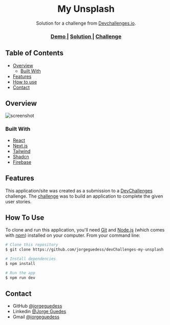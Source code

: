 <!-- Please update value in the {}  -->

<h1 align="center">My Unsplash</h1>

<div align="center">
   Solution for a challenge from  <a href="http://devchallenges.io" target="_blank">Devchallenges.io</a>.
</div>

<div align="center">
  <h3>
    <a href="https://dev-challenges-my-unsplash.vercel.app/">
      Demo
    </a>
    <span> | </span>
    <a href="https://legacy.devchallenges.io/solutions/s6CkkDEswlayk9fZokBd">
      Solution
    </a>
    <span> | </span>
    <a href="https://legacy.devchallenges.io/challenges/rYyhwJAxMfES5jNQ9YsP">
      Challenge
    </a>
  </h3>
</div>

<!-- TABLE OF CONTENTS -->

## Table of Contents

- [Overview](#overview)
  - [Built With](#built-with)
- [Features](#features)
- [How to use](#how-to-use)
- [Contact](#contact)

<!-- OVERVIEW -->

## Overview

![screenshot](/public/video-preview.gif)

### Built With

<!-- This section should list any major frameworks that you built your project using. Here are a few examples.-->

- [React](https://reactjs.org/)
- [Next.js](https://nextjs.org/)
- [Tailwind](https://tailwindcss.com/)
- [Shadcn](https://ui.shadcn.com/)
- [Firebase](https://firebase.google.com/)

## Features

<!-- List the features of your application or follow the template. Don't share the figma file here :) -->

This application/site was created as a submission to a [DevChallenges](https://devchallenges.io/challenges) challenge. The [challenge](https://devchallenges.io/challenges/O2iGT9yBd6xZBrOcVirx) was to build an application to complete the given user stories.

## How To Use

<!-- Example: -->

To clone and run this application, you'll need [Git](https://git-scm.com) and [Node.js](https://nodejs.org/en/download/) (which comes with [npm](http://npmjs.com)) installed on your computer. From your command line:

```bash
# Clone this repository
$ git clone https://github.com/jorgeguedess/devChallenges-my-unsplash

# Install dependencies
$ npm install

# Run the app
$ npm run dev
```

## Contact

- GitHub [@jorgeguedess](https://github.com/jorgeguedess)
- Linkedin [@Jorge Guedes](https://www.linkedin.com/in/jorgeguedess)
- Gmail [@jorgeguedess](mailto:jorgeguedess00@gmail.com)
